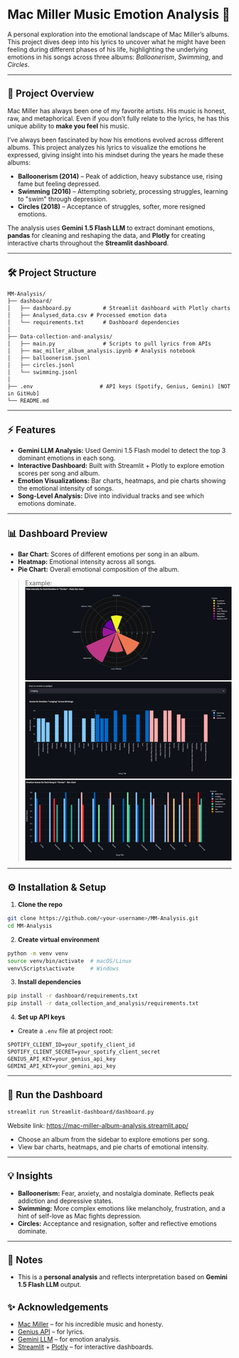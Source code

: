 
# Mac Miller Music Emotion Analysis 🎵

A personal exploration into the emotional landscape of Mac Miller’s albums. This project dives deep into his lyrics to uncover what he might have been feeling during different phases of his life, highlighting the underlying emotions in his songs across three albums: *Balloonerism*, *Swimming*, and *Circles*.

---

## 🌟 Project Overview

Mac Miller has always been one of my favorite artists. His music is honest, raw, and metaphorical. Even if you don’t fully relate to the lyrics, he has this unique ability to **make you feel** his music.

I’ve always been fascinated by how his emotions evolved across different albums. This project analyzes his lyrics to visualize the emotions he expressed, giving insight into his mindset during the years he made these albums:

* **Balloonerism (2014)** – Peak of addiction, heavy substance use, rising fame but feeling depressed.
* **Swimming (2016)** – Attempting sobriety, processing struggles, learning to "swim" through depression.
* **Circles (2018)** – Acceptance of struggles, softer, more resigned emotions.

The analysis uses **Gemini 1.5 Flash LLM** to extract dominant emotions, **pandas** for cleaning and reshaping the data, and **Plotly** for creating interactive charts throughout the **Streamlit dashboard**.

---

## 🛠 Project Structure

```
MM-Analysis/
├── dashboard/
│   ├── dashboard.py          # Streamlit dashboard with Plotly charts
│   ├── Analysed_data.csv # Processed emotion data
│   └── requirements.txt      # Dashboard dependencies
│
├── Data-collection-and-analysis/
│   ├── main.py               # Scripts to pull lyrics from APIs
│   ├── mac_miller_album_analysis.ipynb # Analysis notebook
│   ├── balloonerism.jsonl
│   ├── circles.jsonl
│   └── swimming.jsonl
│
├── .env                     # API keys (Spotify, Genius, Gemini) [NOT in GitHub]
└── README.md
```

---

## ⚡ Features

* **Gemini LLM Analysis:** Used Gemini 1.5 Flash model to detect the top 3 dominant emotions in each song.
* **Interactive Dashboard:** Built with Streamlit + Plotly to explore emotion scores per song and album.
* **Emotion Visualizations:** Bar charts, heatmaps, and pie charts showing the emotional intensity of songs.
* **Song-Level Analysis:** Dive into individual tracks and see which emotions dominate.

---

## 📊 Dashboard Preview

* **Bar Chart:** Scores of different emotions per song in an album.
* **Heatmap:** Emotional intensity across all songs.
* **Pie Chart:** Overall emotional composition of the album.

> Example:
![alt text](image-1.png)
![alt text](image-2.png)
![alt text](image-3.png)
---

## ⚙️ Installation & Setup

1. **Clone the repo**

```bash
git clone https://github.com/<your-username>/MM-Analysis.git
cd MM-Analysis
```

2. **Create virtual environment**

```bash
python -m venv venv
source venv/bin/activate  # macOS/Linux
venv\Scripts\activate     # Windows
```

3. **Install dependencies**

```bash
pip install -r dashboard/requirements.txt
pip install -r data_collection_and_analysis/requirements.txt
```

4. **Set up API keys**

* Create a `.env` file at project root:

```
SPOTIFY_CLIENT_ID=your_spotify_client_id
SPOTIFY_CLIENT_SECRET=your_spotify_client_secret
GENIUS_API_KEY=your_genius_api_key
GEMINI_API_KEY=your_gemini_api_key
```

---

## 🚀 Run the Dashboard

```bash
streamlit run Streamlit-dashboard/dashboard.py
```
Website link: https://mac-miller-album-analysis.streamlit.app/
* Choose an album from the sidebar to explore emotions per song.
* View bar charts, heatmaps, and pie charts of emotional intensity.

---

## 💡 Insights

* **Balloonerism:** Fear, anxiety, and nostalgia dominate. Reflects peak addiction and depressive states.
* **Swimming:** More complex emotions like melancholy, frustration, and a hint of self-love as Mac fights depression.
* **Circles:** Acceptance and resignation, softer and reflective emotions dominate.

---

## 📌 Notes

* This is a **personal analysis** and reflects interpretation based on **Gemini 1.5 Flash LLM** output.

## ✨ Acknowledgements

* [Mac Miller](https://en.wikipedia.org/wiki/Mac_Miller) – for his incredible music and honesty.
* [Genius API](https://genius.com/developers) – for lyrics.
* [Gemini LLM](https://developers.generativeai.google) – for emotion analysis.
* [Streamlit](https://streamlit.io/) + [Plotly](https://plotly.com/) – for interactive dashboards.



